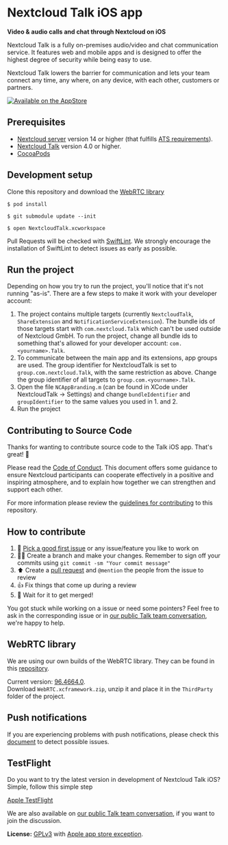 # Nextcloud Talk iOS app

**Video & audio calls and chat through Nextcloud on iOS**

Nextcloud Talk is a fully on-premises audio/video and chat communication service. It features web and mobile apps and is designed to offer the highest degree of security while being easy to use.

Nextcloud Talk lowers the barrier for communication and lets your team connect any time, any where, on any device, with each other, customers or partners.

[![Available on the AppStore](https://github.com/nextcloud/talk-ios/blob/master/docs/App%20Store/Download_on_the_App_Store_Badge.svg)](https://itunes.apple.com/app/id1296825574)

## Prerequisites

- [Nextcloud server](https://github.com/nextcloud/server) version 14 or higher (that fulfills [ATS requirements](https://developer.apple.com/library/archive/documentation/General/Reference/InfoPlistKeyReference/Articles/CocoaKeys.html#//apple_ref/doc/uid/TP40009251-SW57)).
- [Nextcloud Talk](https://github.com/nextcloud/spreed) version 4.0 or higher.
- [CocoaPods](https://cocoapods.org/)

## Development setup

Clone this repository and download the [WebRTC library](#webrtc-library)

```
$ pod install

$ git submodule update --init

$ open NextcloudTalk.xcworkspace
```

Pull Requests will be checked with [SwiftLint](https://github.com/realm/SwiftLint). We strongly encourage the installation of SwiftLint to detect issues as early as possible.

## Run the project

Depending on how you try to run the project, you'll notice that it's not running "as-is". There are a few steps to make it work with your developer account:

1. The project contains multiple targets (currently `NextcloudTalk`, `ShareExtension` and `NotificationServiceExtension`). The bundle ids of those targets start with `com.nextcloud.Talk` which can't be used outside of Nextcloud GmbH. To run the project, change all bundle ids to something that's allowed for your developer account: `com.<yourname>.Talk`.
2. To communicate between the main app and its extensions, app groups are used. The group identifier for NextcloudTalk is set to `group.com.nextcloud.Talk`, with the same restriction as above. Change the group identifier of all targets to `group.com.<yourname>.Talk`.
3. Open the file `NCAppBranding.m` (can be found in XCode under NextcloudTalk -> Settings) and change `bundleIdentifier` and `groupIdentifier` to the same values you used in 1. and 2.
4. Run the project

## Contributing to Source Code

Thanks for wanting to contribute source code to the Talk iOS app. That's great! 🎉

Please read the [Code of Conduct](https://nextcloud.com/community/code-of-conduct/). This document offers some guidance to ensure Nextcloud participants can cooperate effectively in a positive and inspiring atmosphere, and to explain how together we can strengthen and support each other.

For more information please review the [guidelines for contributing](https://github.com/nextcloud/server/blob/master/.github/CONTRIBUTING.md) to this repository.

## How to contribute

1. 🐛 [Pick a good first issue](https://github.com/nextcloud/talk-ios/labels/good%20first%20issue) or any issue/feature you like to work on
2. 👩‍🔧 Create a branch and make your changes. Remember to sign off your commits using `git commit -sm "Your commit message"`
3. ⬆ Create a [pull request](https://opensource.guide/how-to-contribute/#opening-a-pull-request) and `@mention` the people from the issue to review
4. 👍 Fix things that come up during a review
5. 🎉 Wait for it to get merged!

You got stuck while working on a issue or need some pointers? Feel free to ask in the corresponding issue or in [our public Talk team conversation](https://cloud.nextcloud.com/call/c7fz9qpr), we're happy to help.

## WebRTC library

We are using our own builds of the WebRTC library. They can be found in this [repository](https://github.com/nextcloud-releases/talk-clients-webrtc).

Current version: [96.4664.0](https://github.com/nextcloud-releases/talk-clients-webrtc/releases/tag/96.4664.0-RC1).
\
Download `WebRTC.xcframework.zip`, unzip it and place it in the `ThirdParty` folder of the project.

## Push notifications

If you are experiencing problems with push notifications, please check this [document](https://github.com/nextcloud/talk-ios/blob/master/docs/notifications.md) to detect possible issues.

## TestFlight

Do you want to try the latest version in development of Nextcloud Talk iOS? Simple, follow this simple step

[Apple TestFlight](https://testflight.apple.com/join/cxzyr1eO)

We are also available on [our public Talk team conversation](https://cloud.nextcloud.com/call/c7fz9qpr), if you want to join the discussion.

**License:** [GPLv3](https://github.com/nextcloud/spreed-ios/blob/master/LICENSE) with [Apple app store exception](https://github.com/nextcloud/spreed-ios/blob/master/COPYING.iOS).

